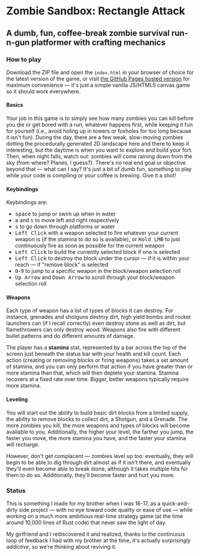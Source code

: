 # Zombie Sandbox: Rectangle Attack
## A dumb, fun, coffee-break zombie survival run-n-gun platformer with crafting mechanics

### How to play

Download the ZIP file and open the `index.html` in your browser of choice for the latest version of the game, or visit [the GitHub Pages hosted version](https://alexispurslane.github.io/ZombieSandbox-RectangleAttack/) for maximum convenience — it's just a simple vanilla JS/HTML5 canvas game so it should work everywhere.

#### Basics

Your job in this game is to simply see how many zombies you can kill before you die or get bored with a run, whatever happens first, while keeping it fun for yourself (i.e., avoid holing up in towers or foxholes for too long because it isn't fun). During the day, there are a few weak, slow-moving zombies dotting the procedurally generated 2D landscape here and there to keep it interesting, but the daytime is when you want to explore and build your fort. Then, when night falls, watch out: zombies will come raining down from the sky (from where? Planes, I guess?). There's no real end goal or objective beyond that — what can I say? It's just a bit of dumb fun, something to play while your code is compiling or your coffee is brewing. Give it a shot!

#### Keybindings

Keybindings are:

- <kbd>space</kbd> to jump or swim up when in water
- <kbd>a</kbd> and <kbd>s</kbd> to move left and right respectively
- <kbd>s</kbd> to go down through platforms or water
- <kbd>Left Click</kbd> with a weapon selected to fire whatever your current weapon is (if the stamina to do so is available), or <kbd>Hold LMB</kbd> to just continuously fire as soon as possible for the current weapon
- <kbd>Left Click</kbd> to build the currently selected block if one is selected
- <kbd>Left Click</kbd> to destroy the block under the cursor — if it is within your reach — if "remove block" is selected
- <kbd>0</kbd>-<kbd>9</kbd> to jump to a specific weapon in the block/weapon selection roll
- <kbd>Up Arrow</kbd> and <kbd>Down Arrow</kbd> to scroll through your block/weapon selection roll

#### Weapons

Each type of weapon has a list of types of blocks it can destroy. For instance, grenades and shotguns destroy dirt, high yield bombs and rocket launchers can (if I recall correctly) even destroy stone as well as dirt, but flamethrowers can only destroy wood. Weapons also fire with different bullet patterns and do different amounts of damage.

The player has a **stamina** stat, represented by a bar across the top of the screen just beneath the status bar with your health and kill count. Each action (creating or removing blocks or firing weapons) takes a set amount of stamina, and you can only perform that action if you have greater than or more stamina than that, which will then deplete your stamina. Stamina recovers at a fixed rate over time. Bigger, better weapons typically require more stamina.

#### Leveling

You will start out the ability to build basic dirt blocks from a limited supply, the ability to remove blocks to collect dirt, a Shotgun, and a Grenade. The more zombies you kill, the more weapons and types of blocks will become available to you. Additionally, the higher your level, the farther you jump, the faster you move, the more stamina you have, and the faster your stamina will recharge.

However, don't get complacent — zombies level up too: eventually, they will begin to be able to dig through dirt almost as if it isn't there, and eventually they'll even become able to break stone, although it takes multiple hits for them to do so. Additionally, they'll become faster and hurt you more.

###  Status

This is something I made for my brother when I was 16-17, as a quick-and-dirty side project — with no eye toward code quality or ease of use — while working on a much more ambitious real-time strategy game (at the time around 10,000 lines of Rust code) that never saw the light of day.

My girlfriend and I rediscovered it and realized, thanks to the continuous loop of feedback I had with my brother at the time, it's actually *surprisingly addictive*, so we're thinking about reviving it.
